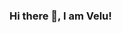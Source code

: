 ### Hi there 👋, I am Velu!

<!--
**velayudhann/velayudhann** is a ✨ _special_ ✨ repository because its `README.md` (this file) appears on your GitHub profile.

Here are some ideas to get you started:

- 🔭 I’m currently working on ...
- 🌱 I’m currently learning ...
- 👯 I’m looking to collaborate on ...
- 🤔 I’m looking for help with ...
- 💬 Ask me about ...
- 📫 How to reach me: ...
- 😄 Pronouns: ...
- ⚡ Fun fact: ...

Heading :
        # Heading 1
        ## Heading 2
        ### Heading 3
        #### Heading 4
        ##### Heading 5
        ###### Heading 6

Text :
    Bold
        This formatting is achieved by wrapping the desired text to be in bold with double "*".
        Remember not to have spaces between the opening or closing markdown.
          Example -> This text here is **bold**
    Italic
        Very similar to bold, but with single "*" to achieve italic text:   
        Example -> This text here is *italic*
    Strikethrough
        Similar to bold but using double "~"  and this shows the text is now out of date:   
        Example -> This text here is ~~strikethrough~~
       
       
-->
